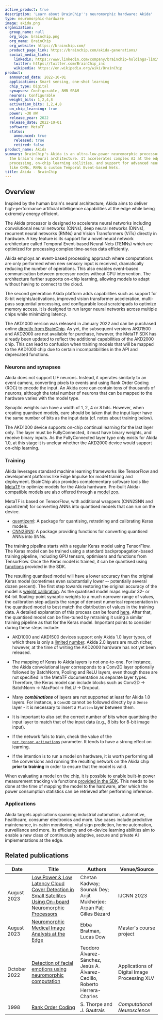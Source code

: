 ```yaml
---
active_product: true
description: 'Learn about BrainChip''s neuromorphic hardware: Akida'
type: neuromorphic-hardware
image: akida.png
organization:
  group_name: null
  org_logo: brainchip.png
  org_name: BrainChip
  org_website: https://brainchip.com/
  product_page_link: https://brainchip.com/akida-generations/
  social_media_links:
    linkedin: https://www.linkedin.com/company/brainchip-holdings-limited/
    twitter: https://twitter.com/BrainChip_inc
    wikipedia: https://en.wikipedia.org/wiki/BrainChip
product:
  announced_date: 2022-10-01
  applications: Smart sensing, one-shot learning
  chip_type: Digital
  synapses: Configurable, 8MB SRAM
  neurons: Configurable
  weight_bits: 1,2,4,8
  activation_bits: 1,2,4,8
  on_chip_learning: true
  power: ~30 mW
  release_year: 2022
  release_date: 2022-10-01
  software: MetaTF
  status:
    announced: true
    released: true
    retired: false
product_name: Akida
summary: BrainChip's Akida is an ultra-low-power neuromorphic processor inspired by
  the brain's neural architecture. It accelerates complex AI at the edge through event-based
  processing, on-chip learning abilities, and support for advanced neural networks
  like CNNs, RNNs & custom Temporal Event-based Nets.
title: Akida - BrainChip
---
```


## Overview
Inspired by the human brain's neural architecture, Akida aims to deliver high-performance artificial intelligence capabilities at the edge while being extremely energy efficient.

The Akida processor is designed to accelerate neural networks including convolutional neural networks (CNNs), deep neural networks (DNNs), recurrent neural networks (RNNs) and Vision Transformers (ViTs) directly in hardware. A key feature is its support for a novel neural network architecture called Temporal Event-based Neural Nets (TENNs) which are optimized for processing complex time-series data efficiently.

Akida employs an event-based processing approach where computations are only performed when new sensory input is received, dramatically reducing the number of operations. This also enables event-based communication between processor nodes without CPU intervention. The architecture further supports on-chip learning, allowing models to adapt without having to connect to the cloud.

The second generation Akida platform adds capabilities such as support for 8-bit weights/activations, improved vision transformer acceleration, multi-pass sequential processing, and configurable local scratchpads to optimize memory access. It is designed to run larger neural networks across multiple chips while minimizing latency.

The AKD1000 version was released in January 2022 and can be purchased online [directly from BrainChip](https://shop.brainchipinc.com/). As yet, the subsequent versions AKD1500 and AKD2000 are not available for purchase, however, the MetaTF SDK has already been updated to reflect the additional capabilities of the AKD2000 chip. This can lead to confusion when training models that will be mapped to the AKD1000 chip due to certain incompatibilities in the API and deprecated functions.

### Neurons and synapses

Akida does not support LIF neurons. Instead, it operates similarly to an event camera, converting pixels to events and using Rank Order Coding (ROC) to encode the input. An Akida core can contain tens of thousands of neurons, although the total number of neurons that can be mapped to the hardware varies with the model type.

Synaptic weights can have a width of 1, 2, 4 or 8 bits. However, when creating quantised models, care should be taken that the input layer have the same number of bits as the input data (cf. notes about training below).

The AKD1000 device supports on-chip continual learning for the last layer only. The layer must be FullyConnected, it must have binary weights, and receive binary inputs. As the FullyConnected layer type only exists for Akida 1.0, at this stage it is unclear whether the AKD2000 device would support on-chip learning.

### Training

Akida leverages standard machine learning frameworks like TensorFlow and development platforms like Edge Impulse for model training and deployment. BrainChip also provides complementary software tools like [MetaTF](https://doc.brainchipinc.com/index.html#) to optimize models for the Akida hardware. Pre-built Akida-compatible models are also offered through a [model zoo](https://doc.brainchipinc.com/model_zoo_performance.html).

MetaTF is based on TensorFlow, with additional wrappers (CNN2SNN and quantizeml) for converting ANNs into quantised models that can run on the device.

- [quantizeml](https://doc.brainchipinc.com/api_reference/quantizeml_apis.html?highlight=quantize#module-quantizeml): A package for quantising, retratining and calibrating Keras models.
- [CNN2SNN](https://doc.brainchipinc.com/api_reference/cnn2snn_apis.html#module-cnn2snn): A package providing functions for converting quantised ANNs into SNNs.

The training pipeline starts with a regular Keras model using TensorFlow. The Keras model can be trained using a standard backpropagation-based training pipeline, including GPU tensors, optimisers and functions from TensorFlow. Once the Keras model is trained, it can be quantised using [functions](https://doc.brainchipinc.com/api_reference/quantizeml_apis.html?highlight=quantize#quantizeml.models.quantize) provided in the SDK.

The resulting quantised model will have a lower accuracy than the original Keras model (sometimes even substantially lower -- potentially several dozen percent). The first step towards restoring the original accuracy of the model is [weight calibration](https://doc.brainchipinc.com/api_reference/quantizeml_apis.html#quantizeml.models.calibrate). As the quantised model maps regular 32- or 64-bit floating-point synaptic weights to a much narrower range of values, the calibration step adjusts the range of densest numerical representation in the quantised model to best match the distribution of values in the training data. A detailed explanation of this process can be found [here](https://doc.brainchipinc.com/examples/cnn2snn/plot_1_advanced_cnn2snn.html?highlight=fit#weight-quantizer-details). After that, the quantised model can be fine-tuned by retraining it using a similar training pipeline as that for the Keras model. Important points to consider during these steps include:

- AKD1000 and AKD1500 devices support only Akida 1.0 layer types, of which there is only a [limited number](https://doc.brainchipinc.com/user_guide/akida.html#akida-1-0-layers). Akida 2.0 layers are much richer, however, at the time of writing the AKD2000 hardware has not yet been released.

- The mapping of Keras to Akida layers is not one-to-one. For instance, the Akida convolutional layer corresponds to a Conv2D layer optionally followed by BatchNorm, Pooling and ReLU layers, even though those are not specified in the MetaTF documentation as separate layer types. Therefore, the Keras model can include blocks such as Conv2D -> BatchNorm -> MaxPool -> ReLU -> Dropout.

- Many ***combinations*** of layers are not supported at least for Akida 1.0 layers. For instance, a `Conv2D` cannot be followed directly by a `Dense` layer - it is necessary to insert a `Flatten` layer between them.

- It is important to also set the correct number of bits when quantising the input layer to match that of the input data (e.g., 8 bits for 8-bit image input).

- If the network fails to train, check the value of the [`per_tensor_activations`](https://doc.brainchipinc.com/examples/quantization/plot_0_advanced_quantizeml.html?highlight=activation%20per%20tensor#the-quantization-parameters) parameter. It tends to have a strong effect on learning.

- If the intention is to run a model on hardware, it is worth performing all the conversions and running the resulting network on the Akida chip **prior to training** in order to ensure that the model is valid.

When evaluating a model on the chip, it is possible to enable built-in power measurement tracking via functions [provided in the SDK](https://doc.brainchipinc.com/user_guide/akida.html?highlight=power_measurement_enabled#performance-measurement). This needs to be done at the time of mapping the model to the hardware, after which the power consumption statistics can be retrieved after performing inference.

### Applications

Akida targets applications spanning industrial automation, automotive, healthcare, consumer electronics and more. Use cases include predictive maintenance, in-cabin monitoring, vital sign prediction, home automation, surveillance and more. Its efficiency and on-device learning abilities aim to enable a new class of continuously adaptive, secure and private AI implementations at the edge.

## Related publications

| Date | Title | Authors  | Venue/Source |
|------|-------|----------|------------- |
| August 2023 | [Low Power & Low Latency Cloud Cover Detection in Small Satellites Using On-board Neuromorphic Processors](https://ieeexplore.ieee.org/abstract/document/10191569) | Chetan Kadway; Sounak Dey; Arijit Mukherjee; Arpan Pal; Gilles Bézard | IJCNN 2023 |
| August 2023 | [Neuromorphic Medical Image Analysis at the Edge](http://www.diva-portal.org/smash/record.jsf?pid=diva2%3A1779206&dswid=-6143) | Ebba Bratman, Lucas Dow | Master's course project |
| October 2022 | [Detection of facial emotions using neuromorphic computation](https://www.spiedigitallibrary.org/conference-proceedings-of-spie/12226/122260E/Detection-of-facial-emotions-using-neuromorphic-computation/10.1117/12.2633707.short) | Teodoro Álvarez-Sánchez, Jesús A. Álvarez-Cedillo, Roberto Herrera-Charles | Applications of Digital Image Processing XLV |
| 1998 | [Rank Order Coding](https://doi.org/10.1007/978-1-4615-4831-7_19) | S. Thorpe and J. Gautrais | *Computational Neuroscience*
